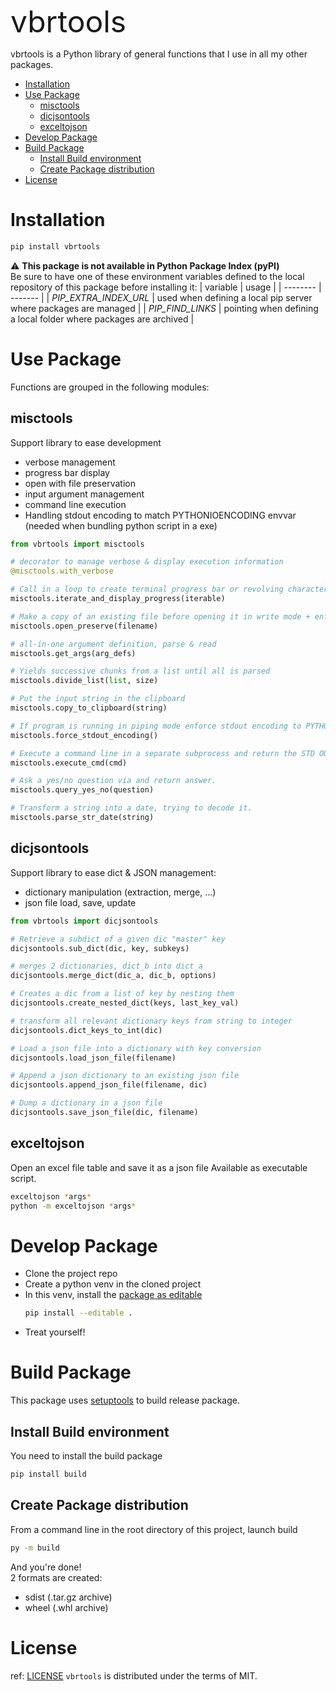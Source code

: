 <font size="8">vbrtools</font>

vbrtools is a Python library of general functions that I use in all my other packages.

- [Installation](#installation)
- [Use Package](#use-package)
  - [misctools](#misctools)
  - [dicjsontools](#dicjsontools)
  - [exceltojson](#exceltojson)
- [Develop Package](#develop-package)
- [Build Package](#build-package)
  - [Install Build environment](#install-build-environment)
  - [Create Package distribution](#create-package-distribution)
- [License](#license)

# Installation

```bash
pip install vbrtools
```

⚠️ **This package is not available in Python Package Index (pyPI)**  
Be sure to have one of these environment variables defined to the local repository of this package before installing it:
| variable   | usage  |
| -------- | ------- |
| *PIP_EXTRA_INDEX_URL* | used when defining a local pip server where packages are managed |
| *PIP_FIND_LINKS* | pointing when defining a local folder where packages are archived |

# Use Package

Functions are grouped in the following modules:

## misctools

Support library to ease development
* verbose management
* progress bar display
* open with file preservation
* input argument management
* command line execution
* Handling stdout encoding to match PYTHONIOENCODING envvar (needed when bundling python script in a exe)

```python
from vbrtools import misctools

# decorator to manage verbose & display execution information
@misctools.with_verbose

# Call in a loop to create terminal progress bar or revolving character
misctools.iterate_and_display_progress(iterable)

# Make a copy of an existing file before opening it in write mode + enforce encoding to UTF-8 by default
misctools.open_preserve(filename)

# all-in-one argument definition, parse & read
misctools.get_args(arg_defs)

# Yields successive chunks from a list until all is parsed
misctools.divide_list(list, size)

# Put the input string in the clipboard
misctools.copy_to_clipboard(string)

# If program is running in piping mode enforce stdout encoding to PYTHONIOENCODING.
misctools.force_stdout_encoding()

# Execute a command line in a separate subprocess and return the STD OUT
misctools.execute_cmd(cmd)

# Ask a yes/no question via and return answer.
misctools.query_yes_no(question)

# Transform a string into a date, trying to decode it.
misctools.parse_str_date(string)
```

## dicjsontools

Support library to ease dict & JSON management:
* dictionary manipulation (extraction, merge, ...)
* json file load, save, update

```python
from vbrtools import dicjsontools

# Retrieve a subdict of a given dic "master" key
dicjsontools.sub_dict(dic, key, subkeys)

# merges 2 dictionaries, dict_b into dict_a
dicjsontools.merge_dict(dic_a, dic_b, options)

# Creates a dic from a list of key by nesting them
dicjsontools.create_nested_dict(keys, last_key_val)

# transform all relevant dictionary keys from string to integer
dicjsontools.dict_keys_to_int(dic)

# Load a json file into a dictionary with key conversion
dicjsontools.load_json_file(filename)

# Append a json dictionary to an existing json file
dicjsontools.append_json_file(filename, dic)

# Dump a dictionary in a json file
dicjsontools.save_json_file(dic, filename)
```

## exceltojson

Open an excel file table and save it as a json file
Available as executable script.

```bash
exceltojson *args*
python -m exceltojson *args*
```

# Develop Package

* Clone the project repo
* Create a python venv in the cloned project
* In this venv, install the [package as editable](https://setuptools.pypa.io/en/latest/userguide/development_mode.html)
  ```bash
  pip install --editable .
  ```
* Treat yourself!

# Build Package

This package uses [setuptools](https://setuptools.pypa.io/) to build release package.

## Install Build environment

You need to install the build package
```bash
pip install build
```

## Create Package distribution

From a command line in the root directory of this project, launch build
```bash
py -m build
```

And you're done!  
2 formats are created:
* sdist (.tar.gz archive)
* wheel (.whl archive)

# License

ref: [LICENSE](.\LICENSE)
`vbrtools` is distributed under the terms of MIT.